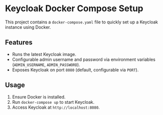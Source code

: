 # Keycloak Docker Compose Setup

This project contains a `docker-compose.yaml` file to quickly set up a Keycloak instance using Docker. 

## Features
- Runs the latest Keycloak image.
- Configurable admin username and password via environment variables (`ADMIN_USERNAME`, `ADMIN_PASSWORD`).
- Exposes Keycloak on port `8080` (default, configurable via `PORT`).

## Usage
1. Ensure Docker is installed.
2. Run `docker-compose up` to start Keycloak.
3. Access Keycloak at `http://localhost:8080`.
